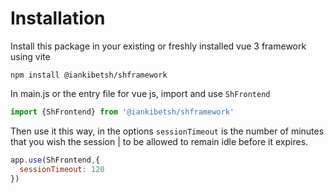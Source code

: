 # Installation

Install this package in your existing or freshly installed vue 3 framework 
using vite

```shell
npm install @iankibetsh/shframework
```

In main.js or the entry file for vue js, import and use ``ShFrontend``

```javascript
import {ShFrontend} from '@iankibetsh/shframework'
```

Then use it this way, in the options ```sessionTimeout``` is the number of minutes that you wish the session
| to be allowed to remain idle before it expires.

```javascript
app.use(ShFrontend,{
  sessionTimeout: 120
})
```


